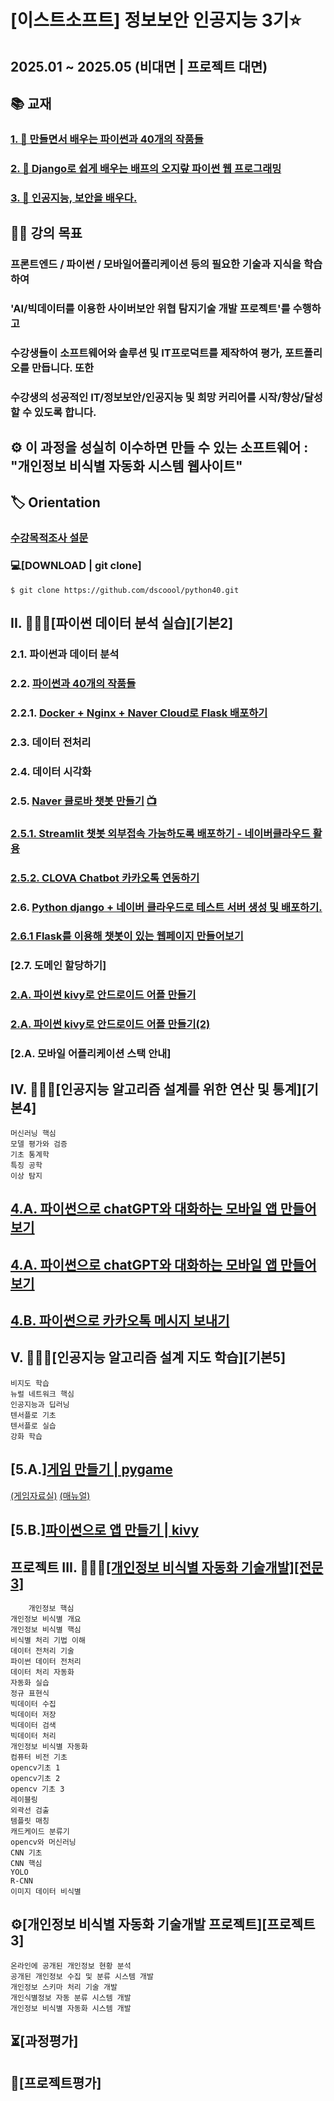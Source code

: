 # [이스트소프트] 정보보안 인공지능 3기⭐️
## 2025.01 ~ 2025.05 (비대면 | 프로젝트 대면)
## 📚 교재
### [1. 📕 만들면서 배우는 파이썬과 40개의 작품들](https://github.com/dscoool/python40/)
### [2. 📗 Django로 쉽게 배우는 배프의 오지랖 파이썬 웹 프로그래밍](https://github.com/dscoool/django)
### [3. 📙 인공지능, 보안을 배우다.](https://bjpublic-my.sharepoint.com/:f:/g/personal/bjpublic_bjpublic_co_kr/EvY-uyQ5aoNKtV5Bxxjj2U0BT6JSJTn2DKS_eH5gXsCCJA)

## 👨‍🏫 강의 목표
### 프론트엔드 / 파이썬 / 모바일어플리케이션 등의 필요한 기술과 지식을 학습하여 
### 'AI/빅데이터를 이용한 사이버보안 위협 탐지기술 개발 프로젝트'를 수행하고
### 수강생들이 소프트웨어와 솔루션 및 IT프로덕트를 제작하여 평가, 포트폴리오를 만듭니다. 또한
### 수강생의 성공적인 IT/정보보안/인공지능 및 희망 커리어를 시작/향상/달성할 수 있도록 합니다.

## ⚙️ 이 과정을 성실히 이수하면 만들 수 있는 소프트웨어 : "개인정보 비식별 자동화 시스템 웹사이트"

## 🏷 Orientation 

### [수강목적조사 설문](https://forms.gle/pc5QeBb3WRGP4SH36)

### 💻[DOWNLOAD | git clone]
	$ git clone https://github.com/dscoool/python40.git

## II. 👩🏻‍💻[파이썬 데이터 분석 실습][기본2]
###	2.1. 파이썬과 데이터 분석
###	2.2. [파이썬과 40개의 작품들](https://github.com/dscoool/python40)
### 	2.2.1. [Docker + Nginx + Naver Cloud로 Flask 배포하기](https://tnsgh0101.medium.com/%EB%8F%84%EC%BB%A4%EB%A1%9C-%EB%AA%A8%EB%8D%B8-%EB%B0%B0%ED%8F%AC%ED%95%98%EA%B8%B0-2-54f7c1a6f54b)
###	2.3. 데이터 전처리
###	2.4. 데이터 시각화
### 	2.5. [Naver 클로바 챗봇 만들기](https://velog.io/@westreed/%EB%84%A4%EC%9D%B4%EB%B2%84-CLOVA-%EC%B1%97%EB%B4%87-%EB%A7%8C%EB%93%A4%EA%B8%B0) [📺](https://www.youtube.com/watch?v=9xauO9t8Fu8&feature=youtu.be)
### [2.5.1. Streamlit 챗봇 외부접속 가능하도록 배포하기 - 네이버클라우드 활용](https://chucoding.tistory.com/146)
### [2.5.2. CLOVA Chatbot 카카오톡 연동하기](https://chucoding.tistory.com/125)
### 2.6. [Python django + 네이버 클라우드로 테스트 서버 생성 및 배포하기.](https://velog.io/@yjl8628/%EB%84%A4%EC%9D%B4%EB%B2%84-%ED%81%B4%EB%9D%BC%EC%9A%B0%EB%93%9C-%ED%94%8C%EB%9E%AB%ED%8F%BCNCP-Pythondjango-%EB%B0%B0%ED%8F%AC%ED%95%98%EA%B8%B0)

### [2.6.1 Flask를 이용해 챗봇이 있는 웹페이지 만들어보기](https://gaebalsaebal-developer.tistory.com/31#google_vignette)

### [2.7. 도메인 할당하기]
### [2.A. 파이썬 kivy로 안드로이드 어플 만들기](https://brain-nim.tistory.com/3)
### [2.A. 파이썬 kivy로 안드로이드 어플 만들기(2)](https://gaebalsaebal-developer.tistory.com/28)
### [2.A. 모바일 어플리케이션 스택 안내]

## IV. 👨🏻‍💻[인공지능 알고리즘 설계를 위한 연산 및 통계][기본4]
	머신러닝 핵심
	모델 평가와 검증
	기초 통계학
	특징 공학
	이상 탐지
## [4.A. 파이썬으로 chatGPT와 대화하는 모바일 앱 만들어보기](https://gaebalsaebal-developer.tistory.com/28)
## [4.A. 파이썬으로 chatGPT와 대화하는 모바일 앱 만들어보기](https://github.com/woensug-choi/ChatGee)
## [4.B. 파이썬으로 카카오톡 메시지 보내기](https://devtalk.kakao.com/t/rest-api-python-flask/134383)
## V. 👩🏻‍💻[인공지능 알고리즘 설계 지도 학습][기본5] 
	비지도 학습
	뉴럴 네트워크 핵심
	인공지능과 딥러닝
	텐서플로 기초
	텐서플로 실습
	강화 학습
## [5.A.][게임 만들기 | pygame](https://github.com/dscoool/pygame)

[(게임자료실)](https://drive.google.com/drive/folders/1PE-zxK5eHEVK6TiBw32Me2xW_dHZhRwu?usp=sharing)
[(매뉴얼)](https://wikidocs.net/64675)
## [5.B.][파이썬으로 앱 만들기 | kivy](https://wikidocs.net/85867) 

## 프로젝트 III. 👨🏻‍💻[[개인정보 비식별 자동화 기술개발][전문3]](https://github.com/dscoool/opencv) 	
        개인정보 핵심
	개인정보 비식별 개요
	개인정보 비식별 핵심
	비식별 처리 기법 이해
	데이터 전처리 기술
	파이썬 데이터 전처리
	데이터 처리 자동화
	자동화 실습
	정규 표현식
	빅데이터 수집
	빅데이터 저장
	빅데이터 검색
	빅데이터 처리
	개인정보 비식별 자동화
	컴퓨터 비전 기초
	opencv기초 1
	opencv기초 2
	opencv 기초 3
	레이블링
	외곽선 검출
	템플릿 매칭
	캐드케이드 분류기
	opencv와 머신러닝
	CNN 기초
	CNN 핵심
	YOLO
	R-CNN
	이미지 데이터 비식별


## ⚙️[개인정보 비식별 자동화 기술개발 프로젝트][프로젝트3]
	온라인에 공개된 개인정보 현황 분석
	공개된 개인정보 수집 및 분류 시스템 개발
	개인정보 스키마 처리 기술 개발
	개인식별정보 자동 분류 시스템 개발
	개인정보 비식별 자동화 시스템 개발

## ⏳[과정평가]
## 📝[프로젝트평가]
